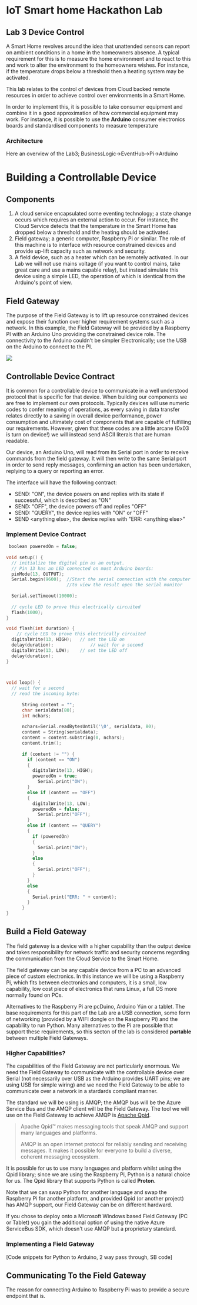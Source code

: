 # IoT Smart home Hackathon Lab #

## Lab 3 Device Control ##

A Smart Home revolves around the idea that unattended sensors can report on ambient conditions in a home in the homeowners absence. A typical requirement for this is to measure the home environment and to react to this and work to alter the environment to the homeowners wishes. For instance, if the temperature drops below a threshold then a heating system may be activated.

This lab relates to the control of devices from Cloud backed remote resources in order to achieve control over environments in a Smart Home.

In order to implement this, it is possible to take consumer equipment and combine it in a good approximation of how commercial equipment may work. For instance, it is possible to use the **Arduino** consumer electronics boards and standardised components to measure temperature 

### Architecture ###

Here an overview of the Lab3; BusinessLogic->EventHub->Pi->Arduino

# Building a Controllable Device #

## Components ##

1. A cloud service encapsulated some eventing technology; a state change occurs which requires an external action to occur. For instance, the Cloud Service detects that the temperature in the Smart Home has dropped below a threshold and the heating should be activated.
2. Field gateway; a generic computer, Raspberry Pi or similar. The role of this machine is to interface with resource constrained devices and provide up-lift capacity such as network and security. 
3. A field device, such as a heater which can be remotely activated. In our Lab we will not use mains voltage (if you want to control mains, take great care and use a mains capable relay), but instead simulate this device using a simple LED, the operation of which is identical from the Arduino's point of view. 

## Field Gateway ##

The purpose of the Field Gateway is to lift up resource constrained devices and expose their function over higher requirement systems such as a network. In this example, the Field Gateway will be provided by a Raspberry PI with an Arduino Uno providing the constrained device role. The connectivity to the Arduino couldn't be simpler Electronically; use the USB on the Arduino to connect to the PI.

![](pi-to-arduino.png)

## Controllable Device Contract ##

It is common for a controllable device to communicate in a well understood protocol that is specific for that device. When building our components we are free to implement our own protocols. Typically devices will use numeric codes to confer meaning of operations, as every saving in data transfer relates directly to a saving in overall device performance, power consumption and ultimately cost of components that are capable of fulfilling our requirements. However, given that these codes are a little arcane (0x03 is turn on device!) we will instead send ASCII literals that are human readable. 

Our device, an Arduino Uno, will read from its Serial port in order to receive commands from the field gateway. It will then write to the same Serial port in order to send reply messages, confirming an action has been undertaken, replying to a query or reporting an error. 

The interface will have the following contract:

- SEND: "ON", the device powers on and replies with its state if successful, which is described as "ON"
- SEND: "OFF", the device powers off and replies "OFF"
- SEND: "QUERY", the device replies with "ON" or "OFF"
- SEND &lt;anything else&gt;, the device replies with "ERR: &lt;anything else&gt;"

### Implement Device Contract ###

```c
 boolean poweredOn = false;
 
void setup() {                
  // initialize the digital pin as an output.
  // Pin 13 has an LED connected on most Arduino boards:
  pinMode(13, OUTPUT);      
  Serial.begin(9600);  //Start the serial connection with the computer
                       //to view the result open the serial monitor 
                       
  Serial.setTimeout(10000);
  
  // cycle LED to prove this electrically circuited
  flash(1000);
}

void flash(int duration) {
    // cycle LED to prove this electrically circuited
  digitalWrite(13, HIGH);   // set the LED on
  delay(duration);              // wait for a second
  digitalWrite(13, LOW);    // set the LED off
  delay(duration);  
}


 
void loop() { 
  // wait for a second
  // read the incoming byte:
  
      String content = "";
      char serialdata[80];
      int nchars;
    
      nchars=Serial.readBytesUntil('\0', serialdata, 80);
      content = String(serialdata);
      content = content.substring(0, nchars);
      content.trim();
      
      if (content != "") {  
        if (content == "ON") 
        {
          digitalWrite(13, HIGH);
          poweredOn = true;
            Serial.print("ON");
        }
        else if (content == "OFF")
        {
          digitalWrite(13, LOW);
          poweredOn = false;
            Serial.print("OFF");
        }
        else if (content == "QUERY")
        {
          if (poweredOn) 
          {
            Serial.print("ON");
          }
          else 
          {
            Serial.print("OFF");
          }                  
        }
        else
        {
          Serial.print("ERR: " + content);
        }
      }
}
```

## Build a Field Gateway ##

The field gateway is a device with a higher capability than the output device and takes responsibility for network traffic and security concerns regarding the communication from the Cloud Service to the Smart Home. 

The field gateway can be any capable device from a PC to an advanced piece of custom electronics. In this instance we will be using a Raspberry Pi, which fits between electronics and computers, it is a small, low capability, low cost piece of electronics that runs Linux, a full OS more normally found on PCs. 

Alternatives to the Raspberry Pi are pcDuino, Arduino Yún or a tablet. The base requirements for this part of the Lab are a USB connection, some form of networking (provided by a WIFI dongle on the Raspberry Pi) and the capability to run Python. Many alternatives to the Pi are possible that support these requirements, so this secton of the lab is considered **portable** between multiple Field Gateways.

### Higher Capabilities? ###

The capabilities of the Field Gateway are not particularly enormous. We need the Field Gateway to communicate with the controllable device over Serial (not necessarily over USB as the Arduino provides UART pins; we are using USB for simple wiring) and we need the Field Gateway to be able to communicate over a network in a stardards compliant manner.

The standard we will be using is AMQP; the AMQP bus will be the Azure Service Bus and the AMQP client will be the Field Gateway. The tool we will use on the Field Gateway to achieve AMQP is [Apache Qpid](http://qpid.apache.org/overview.html).

> Apache Qpid™ makes messaging tools that speak AMQP and support many languages and platforms.
> 
> AMQP is an open internet protocol for reliably sending and receiving messages. It makes it possible for everyone to build a diverse, coherent messaging ecosystem.

It is possible for us to use many languages and platform whilst using the Qpid library; since we are using the Raspberry Pi, Python is a natural choice for us. The Qpid library that supports Python is called **Proton**.

Note that we can swap Python for another language and swap the Raspberry Pi for another platform, and provided Qpid (or another project) has AMQP support, our Field Gateway can be on different hardward. 

If you chose to deploy onto a Microsoft Windows based Field Gateway (PC or Tablet) you gain the additional option of using the native Azure ServiceBus SDK, which doesn't use AMQP but a proprietary standard. 

### Implementing a Field Gateway ###

[Code snippets for Python to Arduino, 2 way pass through, SB code]

## Communicating To the Field Gateway ##

The reason for connecting Arduino to Raspberry Pi was to provide a secure endpoint that is.